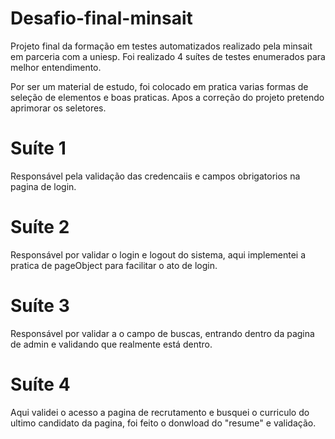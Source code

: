 # Desafio-final-minsait
Projeto final da formação em testes automatizados realizado pela minsait em parceria com a uniesp.
Foi realizado 4 suítes de testes enumerados para melhor entendimento.

Por ser um material de estudo, foi colocado em pratica varias formas de seleção de elementos e boas praticas. Apos a correção do projeto pretendo aprimorar os seletores.
# Suíte 1
Responsável pela validação das credencaiis e campos obrigatorios na pagina de login.
# Suíte 2
Responsável por validar o login e logout do sistema, aqui implementei a pratica de pageObject para facilitar o ato de login.
# Suíte 3
Responsável por validar a o campo de buscas, entrando dentro da pagina de  admin e validando que realmente está dentro.
# Suíte 4
Aqui validei o acesso a pagina de recrutamento e busquei o curriculo do ultimo candidato da pagina, foi feito o donwload do "resume" e validação.
